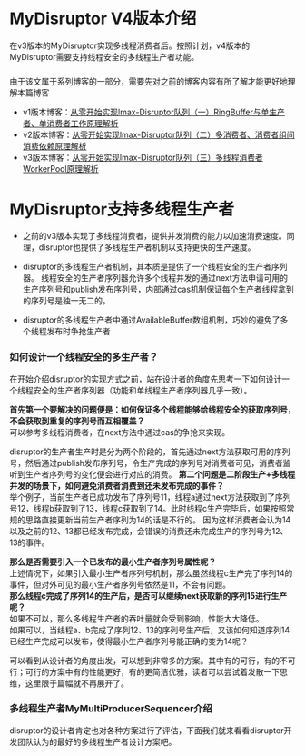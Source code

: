# MyDisruptor V4版本介绍
在v3版本的MyDisruptor实现多线程消费者后。按照计划，v4版本的MyDisruptor需要支持线程安全的多线程生产者功能。
#####
由于该文属于系列博客的一部分，需要先对之前的博客内容有所了解才能更好地理解本篇博客
* v1版本博客：[从零开始实现lmax-Disruptor队列（一）RingBuffer与单生产者、单消费者工作原理解析](https://www.cnblogs.com/xiaoxiongcanguan/p/16318972.html)
* v2版本博客：[从零开始实现lmax-Disruptor队列（二）多消费者、消费者组间消费依赖原理解析](https://www.cnblogs.com/xiaoxiongcanguan/p/16361197.html)
* v3版本博客：[从零开始实现lmax-Disruptor队列（三）多线程消费者WorkerPool原理解析](https://www.cnblogs.com/xiaoxiongcanguan/p/16386982.html)
# MyDisruptor支持多线程生产者
* 之前的v3版本实现了多线程消费者，提供并发消费的能力以加速消费速度。同理，disruptor也提供了多线程生产者机制以支持更快的生产速度。
* disruptor的多线程生产者机制，其本质是提供了一个线程安全的生产者序列器。
  线程安全的生产者序列器允许多个线程并发的通过next方法申请可用的生产序列号和publish发布序列号，内部通过cas机制保证每个生产者线程拿到的序列号是独一无二的。


* disruptor的多线程生产者中通过AvailableBuffer数组机制，巧妙的避免了多个线程发布时争抢生产者
### 如何设计一个线程安全的多生产者？
在开始介绍disruptor的实现方式之前，站在设计者的角度先思考一下如何设计一个线程安全的生产者序列器（功能和单线程生产者序列器几乎一致）。  

**首先第一个要解决的问题便是：如何保证多个线程能够给线程安全的获取序列号，不会获取到重复的序列号而互相覆盖？**   
可以参考多线程消费者，在next方法中通过cas的争抢来实现。  

disruptor的生产者生产时是分为两个阶段的，首先通过next方法获取可用的序列号，然后通过publish发布序列号，令生产完成的序列号对消费者可见，消费者监听到生产者序列号的变化便会进行对应的消费。
**第二个问题是二阶段生产+多线程并发的场景下，如何避免消费者消费到还未发布完成的事件？**    
举个例子，当前生产者已成功发布了序列号11，线程a通过next方法获取到了序列号12，线程b获取到了13，线程c获取到了14。此时线程c生产完毕后，如果按照常规的思路直接更新当前生产者序列为14的话是不行的。
因为这样消费者会认为14以及之前的12、13都已经发布完成，会错误的消费还未完成生产的序列号为12、13的事件。

**那么是否需要引入一个已发布的最小生产者序列号属性呢？**  
上述情况下，如果引入最小生产者序列号机制，那么虽然线程c生产完了序列14的事件，但对外可见的最小生产者序列号依然是11，不会有问题。  
**那么线程c完成了序列14的生产后，是否可以继续next获取新的序列15进行生产呢？**  
如果不可以，那么多线程生产者的吞吐量就会受到影响，性能大大降低。  
如果可以，当线程a、b完成了序列12、13的序列号生产后，又该如何知道序列14已经生产完成可以发布，使得最小生产者序列号能正确的变为14呢？

可以看到从设计者的角度出发，可以想到非常多的方案。其中有的可行，有的不可行；可行的方案中有的性能更好，有的更简洁优雅，读者可以尝试着发散一下思维，这里限于篇幅就不再展开了。
### 多线程生产者MyMultiProducerSequencer介绍
disruptor的设计者肯定也对各种方案进行了评估，下面我们就来看看disruptor开发团队认为的最好的多线程生产者设计方案吧。



